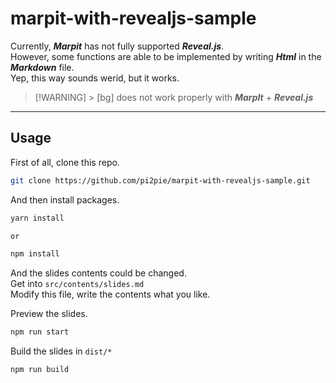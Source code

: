 # marpit-with-revealjs-sample

Currently, **_Marpit_** has not fully supported **_Reveal.js_**. \
However, some functions are able to be implemented by writing **_Html_** in the
**_Markdown_** file. \
Yep, this way sounds werid, but it works.

> [!WARNING] > [bg] does not work properly with **_MarpIt_** + **_Reveal.js_**

---

## Usage

First of all, clone this repo.

```sh
git clone https://github.com/pi2pie/marpit-with-revealjs-sample.git
```

And then install packages.

```sh
yarn install

or

npm install
```

And the slides contents could be changed. \
Get into `src/contents/slides.md` \
Modify this file, write the contents what you like.

Preview the slides.

```sh
npm run start
```

Build the slides in `dist/*`

```sh
npm run build
```